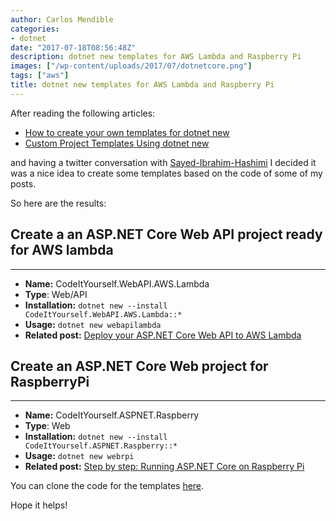 ```yaml
---
author: Carlos Mendible
categories:
- dotnet
date: "2017-07-18T08:56:48Z"
description: dotnet new templates for AWS Lambda and Raspberry Pi
images: ["/wp-content/uploads/2017/07/dotnetcore.png"]
tags: ["aws"]
title: dotnet new templates for AWS Lambda and Raspberry Pi
---
```


After reading the following articles:

  * <a href="https://blogs.msdn.microsoft.com/dotnet/2017/04/02/how-to-create-your-own-templates-for-dotnet-new/" target="_blank">How to create your own templates for dotnet new</a>
  * <a href="https://rehansaeed.com/custom-project-templates-using-dotnet-new/" target="_blank">Custom Project Templates Using dotnet new</a>

and having a twitter conversation with <a href="https://social.msdn.microsoft.com/profile/Sayed-Ibrahim-Hashimi" target="_blank">Sayed-Ibrahim-Hashimi</a> I decided it was a nice idea to create some templates based on the code of some of my posts.

So here are the results:

## Create a an ASP.NET Core Web API project ready for AWS lambda
---
  
* **Name:** CodeItYourself.WebAPI.AWS.Lambda
* **Type**: Web/API
* **Installation:** <code>dotnet new --install CodeItYourself.WebAPI.AWS.Lambda::*</code>
* **Usage:** <code>dotnet new webapilambda</code>
* **Related post:** [Deploy your ASP.NET Core Web API to AWS Lambda](/2017/07/04/deploy-your-asp-net-core-web-api-to-aws-lambda/)

## Create an ASP.NET Core Web project for RaspberryPi
---

* **Name:** CodeItYourself.ASPNET.Raspberry 
* **Type**: Web
* **Installation:** <code>dotnet new --install CodeItYourself.ASPNET.Raspberry::*</code>
* **Usage:** <code>dotnet new webrpi</code>
* **Related post:** [Step by step: Running ASP.NET Core on Raspberry Pi](/2017/03/21/step-by-step-running-aspnet-core-on-raspberry-pi/)

You can clone the code for the templates <a href="https://github.com/cmendible/dotnetcore.templates" target="_blank">here</a>.

Hope it helps!